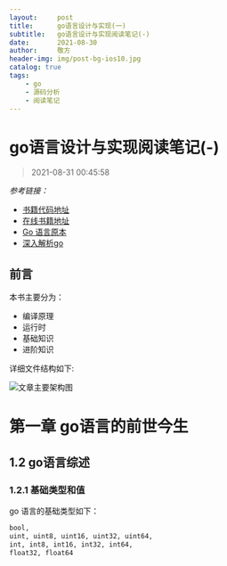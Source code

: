 ```yaml
---
layout:     post
title:      go语言设计与实现(一)
subtitle:   go语言设计与实现阅读笔记(-)
date:       2021-08-30
author:     敬方
header-img: img/post-bg-ios10.jpg
catalog: true
tags:
    - go
    - 源码分析
    - 阅读笔记
---
```


# go语言设计与实现阅读笔记(-)

> 2021-08-31 00:45:58

_参考链接：_
- [书籍代码地址](https://github.com/draveness/go-internal)
- [在线书籍地址](https://draveness.me/golang/)
- [Go 语言原本](https://golang.design/under-the-hood/)
- [深入解析go](https://tiancaiamao.gitbooks.io/go-internals/content/zh/01.1.html)
  
## 前言

本书主要分为：
- 编译原理
- 运行时
- 基础知识
- 进阶知识

详细文件结构如下:

![文章主要架构图](https://img.draveness.me/2020-02-07-15810644766743-contents-mindnode.png)


# 第一章 go语言的前世今生
## 1.2 go语言综述

### 1.2.1 基础类型和值
go 语言的基础类型如下：
```bash
bool, 
uint, uint8, uint16, uint32, uint64, 
int, int8, int16, int32, int64, 
float32, float64
```